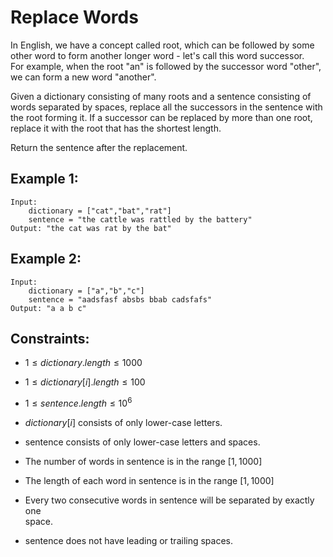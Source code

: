 # Replace Words

In English, we have a concept called root, which can be followed by some  
other word to form another longer word - let's call this word successor.  
For example, when the root "an" is followed by the successor word "other",  
we can form a new word "another".

Given a dictionary consisting of many roots and a sentence consisting of  
words separated by spaces, replace all the successors in the sentence with  
the root forming it. If a successor can be replaced by more than one root,  
replace it with the root that has the shortest length.

Return the sentence after the replacement.

 

## Example 1:

    Input: 
        dictionary = ["cat","bat","rat"]
        sentence = "the cattle was rattled by the battery"
    Output: "the cat was rat by the bat"

## Example 2:

    Input: 
        dictionary = ["a","b","c"]
        sentence = "aadsfasf absbs bbab cadsfafs"
    Output: "a a b c"

 

## Constraints:

* $1 \le dictionary.length \le 1000$
* $1 \le dictionary[i].length \le 100$
* $1 \le sentence.length \le 10^6$
* $dictionary[i]$ consists of only lower-case letters.
* sentence consists of only lower-case letters and spaces.
* The number of words in sentence is in the range $[1, 1000]$
* The length of each word in sentence is in the range $[1, 1000]$
* Every two consecutive words in sentence will be separated by exactly one  
    space.
    
* sentence does not have leading or trailing spaces.

